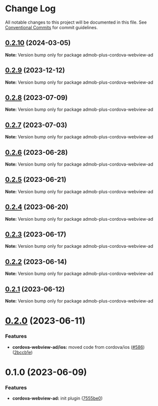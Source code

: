# Change Log

All notable changes to this project will be documented in this file.
See [Conventional Commits](https://conventionalcommits.org) for commit guidelines.

## [0.2.10](https://github.com/admob-plus/admob-plus/compare/admob-plus-cordova-webview-ad@0.2.9...admob-plus-cordova-webview-ad@0.2.10) (2024-03-05)

**Note:** Version bump only for package admob-plus-cordova-webview-ad





## [0.2.9](https://github.com/admob-plus/admob-plus/compare/admob-plus-cordova-webview-ad@0.2.8...admob-plus-cordova-webview-ad@0.2.9) (2023-12-12)

**Note:** Version bump only for package admob-plus-cordova-webview-ad





## [0.2.8](https://github.com/admob-plus/admob-plus/compare/admob-plus-cordova-webview-ad@0.2.7...admob-plus-cordova-webview-ad@0.2.8) (2023-07-09)

**Note:** Version bump only for package admob-plus-cordova-webview-ad





## [0.2.7](https://github.com/admob-plus/admob-plus/compare/admob-plus-cordova-webview-ad@0.2.6...admob-plus-cordova-webview-ad@0.2.7) (2023-07-03)

**Note:** Version bump only for package admob-plus-cordova-webview-ad





## [0.2.6](https://github.com/admob-plus/admob-plus/compare/admob-plus-cordova-webview-ad@0.2.5...admob-plus-cordova-webview-ad@0.2.6) (2023-06-28)

**Note:** Version bump only for package admob-plus-cordova-webview-ad





## [0.2.5](https://github.com/admob-plus/admob-plus/compare/admob-plus-cordova-webview-ad@0.2.4...admob-plus-cordova-webview-ad@0.2.5) (2023-06-21)

**Note:** Version bump only for package admob-plus-cordova-webview-ad





## [0.2.4](https://github.com/admob-plus/admob-plus/compare/admob-plus-cordova-webview-ad@0.2.3...admob-plus-cordova-webview-ad@0.2.4) (2023-06-20)

**Note:** Version bump only for package admob-plus-cordova-webview-ad





## [0.2.3](https://github.com/admob-plus/admob-plus/compare/admob-plus-cordova-webview-ad@0.2.2...admob-plus-cordova-webview-ad@0.2.3) (2023-06-17)

**Note:** Version bump only for package admob-plus-cordova-webview-ad





## [0.2.2](https://github.com/admob-plus/admob-plus/compare/admob-plus-cordova-webview-ad@0.2.1...admob-plus-cordova-webview-ad@0.2.2) (2023-06-14)

**Note:** Version bump only for package admob-plus-cordova-webview-ad





## [0.2.1](https://github.com/admob-plus/admob-plus/compare/admob-plus-cordova-webview-ad@0.2.0...admob-plus-cordova-webview-ad@0.2.1) (2023-06-12)

**Note:** Version bump only for package admob-plus-cordova-webview-ad





# [0.2.0](https://github.com/admob-plus/admob-plus/compare/admob-plus-cordova-webview-ad@0.1.0...admob-plus-cordova-webview-ad@0.2.0) (2023-06-11)


### Features

* **cordova-webview-ad/ios:** moved code from cordova/ios ([#586](https://github.com/admob-plus/admob-plus/issues/586)) ([2bccb1e](https://github.com/admob-plus/admob-plus/commit/2bccb1e61cea9b3c762f9695a982dfe556725a13))





# 0.1.0 (2023-06-09)


### Features

* **cordova-webview-ad:** init plugin ([7555be0](https://github.com/admob-plus/admob-plus/commit/7555be003381d184ab5e8fe46f5bd9b5c1451ae6))

